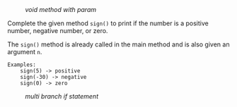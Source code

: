 <div class="hint" title="Practice topics">
  <i style="padding-left: 40px;">void method with param</i>
</div>

Complete the given method `sign()` to print if the number is a positive number, negative number, or zero.

The `sign()` method is already called in the main method and is also given an argument `n`.

    Examples:
        sign(5) -> positive
        sign(-30) -> negative
        sign(0) -> zero

<div class="hint">
  <i style="padding-left: 40px;">multi branch if statement</i>
</div>
